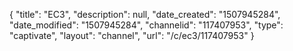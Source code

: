 {
    "title": "EC3",
    "description": null,
    "date_created": "1507945284",
    "date_modified": "1507945284",
    "channelid": "117407953",
    "type": "captivate",
    "layout": "channel",
    "url": "\/c\/ec3\/117407953"
}